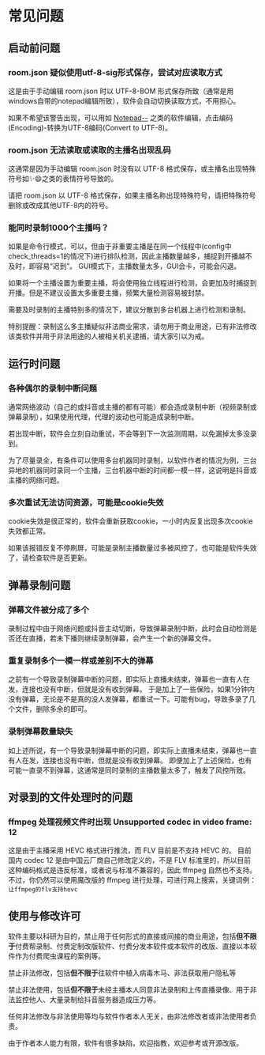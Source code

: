 # 常见问题
## 启动前问题
### room.json 疑似使用utf-8-sig形式保存，尝试对应读取方式
这是由于手动编辑 room.json 时以 UTF-8-BOM 形式保存所致（通常是用windows自带的notepad编辑所致），软件会自动切换读取方式，不用担心。

如果不希望该警告出现，可以用如 [Notepad--](https://github.com/cxasm/notepad--) 之类的软件编辑，点击编码(Encoding)-转换为UTF-8编码(Convert to UTF-8)。

### room.json 无法读取或读取的主播名出现乱码
这通常是因为手动编辑 room.json 时没有以 UTF-8 格式保存，或主播名出现特殊符号如✨😄之类的表情符号导致的。

请把 room.json 以 UTF-8 格式保存，如果主播名称出现特殊符号，请把特殊符号删除或改成其他UTF-8内的符号。

### 能同时录制1000个主播吗？
如果是命令行模式，可以，但由于非重要主播是在同一个线程中(config中check_threads=1的情况下)进行排队检测，因此主播数量越多，捕捉到开播越不及时，即容易“迟到”。
GUI模式下，主播数量太多，GUI会卡，可能会闪退。

如果将一个主播设置为重要主播，将会使用独立线程进行检测，会更加及时捕捉到开播。但是不建议设置太多重要主播，频繁大量检测容易被封禁。

需要及时录制的主播特别多的情况下，建议分散到多台机器上进行检测和录制。

特别提醒：录制这么多主播疑似非法商业需求，请勿用于商业用途，已有非法修改该类软件并用于非法用途的人被相关机关逮捕，请大家引以为戒。

## 运行时问题
### 各种偶尔的录制中断问题
通常网络波动（自己的或抖音或主播的都有可能）都会造成录制中断（视频录制或弹幕录制），如果使用代理，代理的波动也可能造成录制中断。

若出现中断，软件会立刻自动重试，不会等到下一次监测周期，以免漏掉太多没录到。

为了尽量录全，有条件可以使用多台机器同时录制，以软件作者的情况为例，三台异地的机器同时录同一个主播，三台机器中断的时间都一模一样，这说明是抖音或主播的网络问题。

### 多次重试无法访问资源，可能是cookie失效
cookie失效是很正常的，软件会重新获取cookie，一小时内反复出现多次cookie失效都正常。

如果该报错反复不停刷屏，可能是录制主播数量过多被风控了，也可能是软件失效了，请检查软件是否更新。

## 弹幕录制问题
### 弹幕文件被分成了多个
录制过程中由于网络问题或抖音主动切断，导致弹幕录制中断，此时会自动检测是否还在直播，若未下播则继续录制弹幕，会产生一个新的弹幕文件。

### 重复录制多个一模一样或差别不大的弹幕
之前有一个导致录制弹幕中断的问题，即实际上直播未结束，弹幕也一直有人在发，连接也没有中断，但就是没有收到弹幕。
于是加上了一些保险，如果1分钟内没有弹幕，无论是不是真的没人发弹幕，都重试一下。可能有bug，导致多录了几个文件，删除多余的即可。

### 录制弹幕数量缺失
如上述所说，有一个导致录制弹幕中断的问题，即实际上直播未结束，弹幕也一直有人在发，连接也没有中断，但就是没有收到弹幕。
即便加上了上述保险，也有可能一直录不到弹幕，这通常是同时录制的主播数量太多了，触发了风控所致。

## 对录到的文件处理时的问题
### ffmpeg 处理视频文件时出现 Unsupported codec in video frame: 12
这是由于主播采用 HEVC 格式进行推流，而 FLV 目前是不支持 HEVC 的。
目前国内 codec 12 是由中国云厂商自己修改定义的，不是 FLV 标准里的，所以目前这种编码格式是违反标准，或者说与标准不兼容的，因此 ffmpeg 自然也不支持。
不过，你仍然可以使用魔改版的 ffmpeg 进行处理，可进行网上搜索，关键词例：`让ffmpeg的flv支持hevc`

## 使用与修改许可
软件主要以科研为目的，禁止用于任何形式的直接或间接的商业用途，包括**但不限于**付费帮录制、付费定制改版软件、付费分发本软件或本软件的改版、直接以本软件作为付费爬虫课程的案例等。

禁止非法修改，包括**但不限于**往软件中植入病毒木马、非法获取用户隐私等

禁止非法使用，包括**但不限于**未经主播本人同意非法录制和上传直播录像、用于非法监控他人、大量录制给抖音服务器造成压力等。

任何非法修改与非法使用等均与软件作者本人无关，由非法修改者或非法使用者负责。

由于作者本人能力有限，软件有很多缺陷，欢迎指教，欢迎参考或开源改版。
